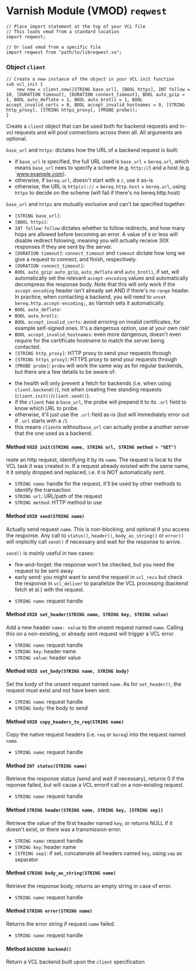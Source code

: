 <!--

   !!!!!!  WARNING: DO NOT EDIT THIS FILE!

   This file was generated from the Varnish VMOD source code.
   It will be automatically updated on each build.

-->
# Varnish Module (VMOD) `reqwest`

```vcl
// Place import statement at the top of your VCL file
// This loads vmod from a standard location
import reqwest;

// Or load vmod from a specific file
import reqwest from "path/to/libreqwest.so";
```

### Object `client`

```vcl
// Create a new instance of the object in your VCL init function
sub vcl_init {
    new new = client.new([STRING base_url], [BOOL https], INT follow = 10, [DURATION timeout], [DURATION connect_timeout], BOOL auto_gzip = 1, BOOL auto_deflate = 1, BOOL auto_brotli = 1, BOOL accept_invalid_certs = 0, BOOL accept_invalid_hostnames = 0, [STRING http_proxy], [STRING https_proxy], [PROBE probe]);
}
```

Create a `client` object that can be used both for backend requests and in-vcl requests and will pool connections across them all. All arguments are optional.

`base_url` and `https`: dictates how the URL of a backend request is built:
- if `base_url` is specified, the full URL used is `base_url` + `bereq.url`, which means `base_url` nees to specify a scheme (e.g. `http://`) and a host (e.g. `www.example.com).
- otherwise, if `bereq.url`, doesn't start with a `/`, use it as-is
- otherwise, the URL is `http(s)://` + `bereq.http.host` + `bereq.url`, using `https` to decide on the scheme (will fail if there's no bereq.http.host)

`base_url` and `https` are mutually exclusive and can't be specified together.

* `[STRING base_url]`:
* `[BOOL https]`:
* `INT follow`:
`follow` dictates whether to follow redirects, and how many hops are allowed before becoming an error. A value of `0` or less will disable redirect folowing,
meaning you will actually receive 30X responses if they are sent by the server.
* `[DURATION timeout]`:
`connect_timeout` and `timeout` dictate how long we give a request to connect, and finish, respectively.
* `[DURATION connect_timeout]`:
* `BOOL auto_gzip`:
`auto_gzip`, `auto_deflate` and `auto_brotli`, if set, will automatically set the relevant `accept-encoding` values and automatically decompress the response
body. Note that this will only work if the `accept-encoding` header isn't already set AND if there's no `range` header. In practice, when contacting a backend, you will need to `unset bereq.http.accept-encoding;`, as Varnish sets it automatically.
* `BOOL auto_deflate`:
* `BOOL auto_brotli`:
* `BOOL accept_invalid_certs`:
avoid erroring on invalid certificates, for example self-signed ones. It's a dangerous option, use at your own risk!
* `BOOL accept_invalid_hostnames`:
even more dangerous, doesn't even require for the certificate hostname to match the server being contacted.
* `[STRING http_proxy]`:
HTTP proxy to send your requests through
* `[STRING https_proxy]`:
HTTPS proxy to send your requests through
* `[PROBE probe]`:
`probe` will work the same way as for regular backends, but there are a few details to be aware of:
- the health will only prevent a fetch for backends (i.e. when using `client.backend()`), not when creating free standing requests (`client.init()`/`client.send()`).
- if the `client` has a `base_url`, the probe will prepend it to its `.url` field to know which URL to probe.
- otherwise, it'll just use the `.url` field as-is (but will immediately error out if `.url` starts with a `/`).
- this means `client`s without`base_url` can actually probe a another server that the one used as a backend.

#### Method `VOID init(STRING name, STRING url, STRING method = "GET")`

reate an http request, identifying it by its `name`. The request is local to the VCL task it was created in. If a request already existed with the same name, it it simply dropped and replaced, i.e. it is NOT automatically sent.

* `STRING name`:
handle for the request, it'll be used by other methods to identify the transaction
* `STRING url`:
URL/path of the request
* `STRING method`:
HTTP method to use

#### Method `VOID send(STRING name)`

Actually send request `name`. This is non-blocking, and optional if you access the response. Any call to `status()`, `header()`, `body_as_string()` or `error()` will implicitly call `send()` if necessary and wait for the response to arrive.

`send()` is mainly useful in two cases:
- fire-and-forget: the response won't be checked, but you need the request to be sent away
- early send: you might want to send the request in `vcl_recv` but check the response in `vcl_deliver` to parallelize the VCL processing (backend fetch et al.) with the request.

* `STRING name`:
request handle

#### Method `VOID set_header(STRING name, STRING key, STRING value)`

Add a new header `name: value` to the unsent request named `name`. Calling this on a non-existing, or already sent request will trigger a VCL error.

* `STRING name`:
request handle
* `STRING key`:
header name
* `STRING value`:
header value

#### Method `VOID set_body(STRING name, STRING body)`

Set the body of the unsent request named `name`. As for `set_header()`, the request must exist and not have been sent.

* `STRING name`:
request handle
* `STRING body`:
the body to send

#### Method `VOID copy_headers_to_req(STRING name)`

Copy the native request headers (i.e. `req` or `bereq`) into the request named `name`.

* `STRING name`:
request handle

#### Method `INT status(STRING name)`

Retrieve the response status (send and wait if necessary), returns 0 if the reponse failed, but will cause a VCL errorif call on a non-existing request.

* `STRING name`:
request handle

#### Method `STRING header(STRING name, STRING key, [STRING sep])`

Retrieve the value of the first header named `key`, or returns NULL if it doesn't exist, or there was a transmission error.

* `STRING name`:
request handle
* `STRING key`:
header name
* `[STRING sep]`:
if set, concatenate all headers named `key`, using `sep` as separator

#### Method `STRING body_as_string(STRING name)`

Retrieve the response body, returns an empty string in case of error.

* `STRING name`:
request handle

#### Method `STRING error(STRING name)`

Returns the error string if request `name` failed.

* `STRING name`:
request handle

#### Method `BACKEND backend()`

Return a VCL backend built upon the `client` specification
